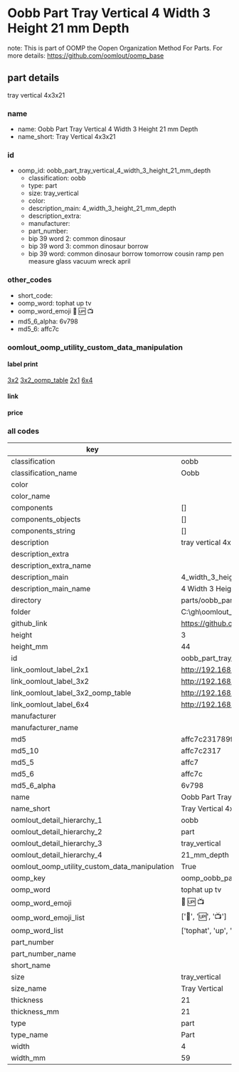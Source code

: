 # Oobb Part Tray Vertical 4 Width 3 Height 21 mm Depth  

note: This is part of OOMP the Oopen Organization Method For Parts. For more details: https://github.com/oomlout/oomp_base

##  part details
  



tray vertical 4x3x21



### name
* name: Oobb Part Tray Vertical 4 Width 3 Height 21 mm Depth
* name_short: Tray Vertical 4x3x21 
### id
* oomp_id: oobb_part_tray_vertical_4_width_3_height_21_mm_depth
  * classification: oobb
  * type: part
  * size: tray_vertical
  * color: 
  * description_main: 4_width_3_height_21_mm_depth
  * description_extra: 
  * manufacturer: 
  * part_number: 
  * bip 39 word 2: common dinosaur
  * bip 39 word 3: common dinosaur borrow
  * bip 39 word: common dinosaur borrow tomorrow cousin ramp pen measure glass vacuum wreck april

### other_codes
* short_code: 
* oomp_word: tophat up tv
* oomp_word_emoji :tophat: :up: :tv:
* md5_6_alpha: 6v798
* md5_6: affc7c






### oomlout_oomp_utility_custom_data_manipulation
#### label print
[3x2](http://192.168.1.245:1112/?label=oomp%206v798)
[3x2_oomp_table](http://192.168.1.108:1112/?label=oomp%206v798)
[2x1](http://192.168.1.242:1112/?label=oomp%206v798)
[6x4](http://192.168.1.55:1112/?label=oomp%206v798)    

#### link

                              

#### price







### all codes 
| key | value |  
| --- | --- |  
| classification | oobb |  
| classification_name | Oobb |  
| color |  |  
| color_name |  |  
| components | [] |  
| components_objects | [] |  
| components_string | [] |  
| description | tray vertical 4x3x21 |  
| description_extra |  |  
| description_extra_name |  |  
| description_main | 4_width_3_height_21_mm_depth |  
| description_main_name | 4 Width 3 Height 21 mm Depth |  
| directory | parts/oobb_part_tray_vertical_4_width_3_height_21_mm_depth |  
| folder | C:\gh\oomlout_oobb_version_4_generated_parts\parts\oobb_part_tray_vertical_4_width_3_height_21_mm_depth |  
| github_link | https://github.com/oomlout/oomlout_oomp_part_src/tree/main/parts/oobb_part_tray_vertical_4_width_3_height_21_mm_depth |  
| height | 3 |  
| height_mm | 44 |  
| id | oobb_part_tray_vertical_4_width_3_height_21_mm_depth |  
| link_oomlout_label_2x1 | http://192.168.1.242:1112/?label=oomp%206v798 |  
| link_oomlout_label_3x2 | http://192.168.1.245:1112/?label=oomp%206v798 |  
| link_oomlout_label_3x2_oomp_table | http://192.168.1.108:1112/?label=oomp%206v798 |  
| link_oomlout_label_6x4 | http://192.168.1.55:1112/?label=oomp%206v798 |  
| manufacturer |  |  
| manufacturer_name |  |  
| md5 | affc7c231789f44ec598be42340f9973 |  
| md5_10 | affc7c2317 |  
| md5_5 | affc7 |  
| md5_6 | affc7c |  
| md5_6_alpha | 6v798 |  
| name | Oobb Part Tray Vertical 4 Width 3 Height 21 mm Depth |  
| name_short | Tray Vertical 4x3x21  |  
| oomlout_detail_hierarchy_1 | oobb |  
| oomlout_detail_hierarchy_2 | part |  
| oomlout_detail_hierarchy_3 | tray_vertical |  
| oomlout_detail_hierarchy_4 | 21_mm_depth |  
| oomlout_oomp_utility_custom_data_manipulation | True |  
| oomp_key | oomp_oobb_part_tray_vertical_4_width_3_height_21_mm_depth |  
| oomp_word | tophat up tv |  
| oomp_word_emoji | :tophat: :up: :tv: |  
| oomp_word_emoji_list | [':tophat:', ':up:', ':tv:'] |  
| oomp_word_list | ['tophat', 'up', 'tv'] |  
| part_number |  |  
| part_number_name |  |  
| short_name |  |  
| size | tray_vertical |  
| size_name | Tray Vertical |  
| thickness | 21 |  
| thickness_mm | 21 |  
| type | part |  
| type_name | Part |  
| width | 4 |  
| width_mm | 59 |  
